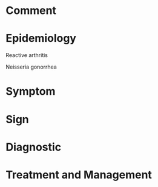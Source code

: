 # Comment

# Epidemiology

Reactive arthritis

Neisseria gonorrhea

# Symptom

# Sign

# Diagnostic

# Treatment and Management
